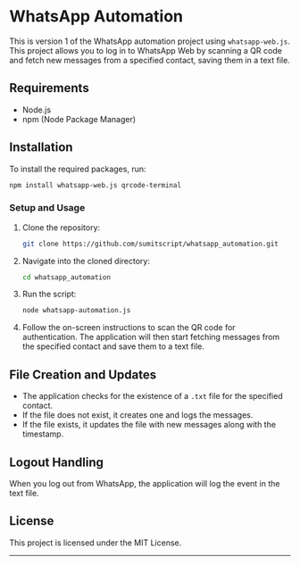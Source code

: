 # WhatsApp Automation

This is version 1 of the WhatsApp automation project using `whatsapp-web.js`. This project allows you to log in to WhatsApp Web by scanning a QR code and fetch new messages from a specified contact, saving them in a text file.

## Requirements

- Node.js
- npm (Node Package Manager)

## Installation

To install the required packages, run:

```bash
npm install whatsapp-web.js qrcode-terminal
```

### Setup and Usage

1. Clone the repository:

    ```bash
    git clone https://github.com/sumitscript/whatsapp_automation.git
    ```

2. Navigate into the cloned directory:

    ```bash
    cd whatsapp_automation
    ```

3. Run the script:

    ```bash
    node whatsapp-automation.js
    ```

4. Follow the on-screen instructions to scan the QR code for authentication. The application will then start fetching messages from the specified contact and save them to a text file.

## File Creation and Updates

- The application checks for the existence of a `.txt` file for the specified contact.
- If the file does not exist, it creates one and logs the messages.
- If the file exists, it updates the file with new messages along with the timestamp.

## Logout Handling

When you log out from WhatsApp, the application will log the event in the text file.

## License

This project is licensed under the MIT License.

---